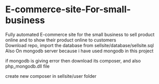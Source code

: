 # E-commerce-site-For-small-business
Fully automated E-commerce site for the small business to sell product online and to show their product online to customers
<br>
Download repo, import the database from sellsite/database/sellsite.sql<br>
Also On mongodb server because i have used mongodb in this project<br>


if mongodb is giving error then download its composer, and also php_mongodb.dll file <br>

create new composer in sellsite/user folder <br>

